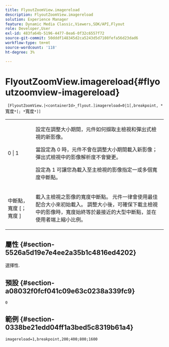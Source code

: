 ```yaml
---
title: FlyoutZoomView.imagereload
description: FlyoutZoomView.imagereload
solution: Experience Manager
feature: Dynamic Media Classic,Viewers,SDK/API,Flyout
role: Developer,User
exl-id: 483fa64b-5196-4477-8ea6-0f32c6557f72
source-git-commit: 50dddf148345d2ca5243d5d7108fefa56d23dad6
workflow-type: tm+mt
source-wordcount: '118'
ht-degree: 3%

---
```


# FlyoutZoomView.imagereload{#flyoutzoomview-imagereload}

` [FlyoutZoomView.|<containerId>_flyout.]imagereload=0|1[,breakpoint, *`寬度`*[; *`寬度`*]]`

<table id="table_42CA0074AD7C4F0D9FC81E9FCB0591C0"> 
 <tbody> 
  <tr> 
   <td colname="col1"> <p> <span class="codeph"> 0 | 1 </span> </p> </td> 
   <td colname="col2"> <p> 設定在調整大小期間，元件如何擷取主檢視和彈出式檢視的新影像。 </p> <p>當設定為 <span class="codeph"> 0 </span>時，元件不會在調整大小期間載入新影像；彈出式檢視中的影像解析度不會變更。 </p> <p>設定為 <span class="codeph"> 1 </span> 可讓您為載入至主檢視的影像指定一或多個寬度中斷點。 </p> </td> 
  </tr> 
  <tr> 
   <td colname="col1"> <p> <span class="codeph"> 中斷點， <span class="varname"> 寬度 </span>[； <span class="varname"> 寬度 </span>] </span> </p> </td> 
   <td colname="col2"> <p> 載入主檢視之影像的寬度中斷點。 元件一律會使用最佳配合大小來初始載入。 調整大小後，可確保下載主檢視中的影像時，寬度始終等於最接近的大型中斷點，並在使用者端上縮小比例。 </p> </td> 
  </tr> 
 </tbody> 
</table>

## 屬性 {#section-5526a5d19e7e4ee2a35b1c4816ed4202}

選擇性.

## 預設 {#section-a08032f0fcf041c09e63c0238a339fc9}

`0`

## 範例 {#section-0338be21edd04ff1a3bed5c8319b61a4}

`imagereload=1,breakpoint,200;400;800;1600`
